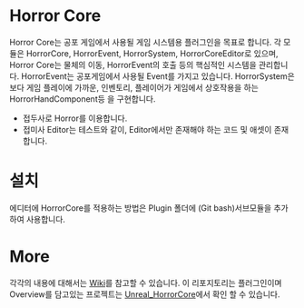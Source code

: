 # Horror Core

Horror Core는 공포 게임에서 사용될 게임 시스템용 플러그인을 목표로 합니다. 각 모듈은 HorrorCore, HorrorEvent, HorrorSystem, HorrorCoreEditor로 있으며, Horror Core는 물체의 이동, HorrorEvent의 호출 등의 핵심적인 시스템을 관리합니다. HorrorEvent는 공포게임에서 사용될 Event를 가지고 있습니다. HorrorSystem은 보다 게임 플레이에 가까운, 인벤토리, 플레이어가 게임에서 상호작용을 하는 HorrorHandComponent등 을 구현합니다.

* 접두사로 Horror를 이용합니다.
* 접미사 Editor는 테스트와 같이, Editor에서만 존재해야 하는 코드 및 애셋이 존재합니다.

# 설치

에디터에 HorrorCore를 적용하는 방법은 Plugin 폴더에 (Git bash)서브모듈을 추가하여 사용합니다.

# More

각각의 내용에 대해서는 [Wiki](https://github.com/kbmhansungb/UnrealPlugin_HorrorCore/wiki)를 참고할 수 있습니다. 이 리포지토리는 플러그인이며 Overview를 담고있는 프로젝트는 [Unreal_HorrorCore](https://github.com/kbmhansungb/Unreal_HorrorCore)에서 확인 할 수 있습니다.
